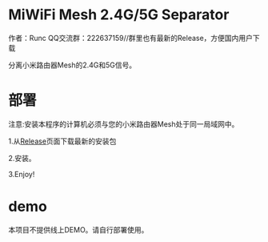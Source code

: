 # MiWiFi Mesh 2.4G/5G Separator

 作者：Runc QQ交流群：222637159//群里也有最新的Release，方便国内用户下载
 
 分离小米路由器Mesh的2.4G和5G信号。

# 部署
注意:安装本程序的计算机必须与您的小米路由器Mesh处于同一局域网中。

1.从[Release](https://github.com/Runc2333/MiWiFi-Mesh-2.4G-5G-Separator/releases)页面下载最新的安装包

2.安装。

3.Enjoy!

# demo
本项目不提供线上DEMO。请自行部署使用。
